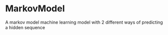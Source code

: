 # MarkovModel
A markov model machine learning model with 2 different ways of predicting a hidden sequence
